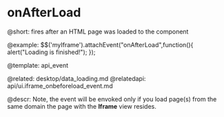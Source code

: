 onAfterLoad
=============


@short:	fires after an HTML page was loaded to the component
	



@example:
$$('myIframe').attachEvent("onAfterLoad",function(){
           alert("Loading is finished!");
});

@template:	api_event

@related:
	desktop/data_loading.md
@relatedapi:
	api/ui.iframe_onbeforeload_event.md
	
@descr:
Note, the event will be envoked only if you load page(s) from the same domain the page with the **Iframe** view resides.


